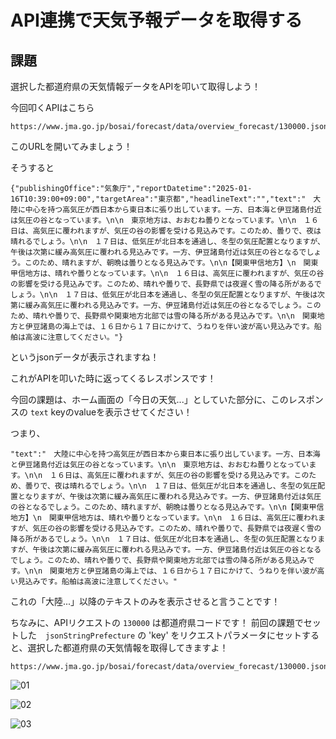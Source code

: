 # API連携で天気予報データを取得する


## 課題

選択した都道府県の天気情報データをAPIを叩いて取得しよう！

今回叩くAPIはこちら

```
https://www.jma.go.jp/bosai/forecast/data/overview_forecast/130000.json
```

このURLを開いてみましょう！

そうすると

```
{"publishingOffice":"気象庁","reportDatetime":"2025-01-16T10:39:00+09:00","targetArea":"東京都","headlineText":"","text":"　大陸に中心を持つ高気圧が西日本から東日本に張り出しています。一方、日本海と伊豆諸島付近は気圧の谷となっています。\n\n　東京地方は、おおむね曇りとなっています。\n\n　１６日は、高気圧に覆われますが、気圧の谷の影響を受ける見込みです。このため、曇りで、夜は晴れるでしょう。\n\n　１７日は、低気圧が北日本を通過し、冬型の気圧配置となりますが、午後は次第に緩み高気圧に覆われる見込みです。一方、伊豆諸島付近は気圧の谷となるでしょう。このため、晴れますが、朝晩は曇りとなる見込みです。\n\n【関東甲信地方】\n　関東甲信地方は、晴れや曇りとなっています。\n\n　１６日は、高気圧に覆われますが、気圧の谷の影響を受ける見込みです。このため、晴れや曇りで、長野県では夜遅く雪の降る所があるでしょう。\n\n　１７日は、低気圧が北日本を通過し、冬型の気圧配置となりますが、午後は次第に緩み高気圧に覆われる見込みです。一方、伊豆諸島付近は気圧の谷となるでしょう。このため、晴れや曇りで、長野県や関東地方北部では雪の降る所がある見込みです。\n\n　関東地方と伊豆諸島の海上では、１６日から１７日にかけて、うねりを伴い波が高い見込みです。船舶は高波に注意してください。"}

```

というjsonデータが表示されますね！

これがAPIを叩いた時に返ってくるレスポンスです！

今回の課題は、ホーム画面の「今日の天気...」としていた部分に、このレスポンスの `text` keyのvalueを表示させてください！

つまり、

```
"text":"　大陸に中心を持つ高気圧が西日本から東日本に張り出しています。一方、日本海と伊豆諸島付近は気圧の谷となっています。\n\n　東京地方は、おおむね曇りとなっています。\n\n　１６日は、高気圧に覆われますが、気圧の谷の影響を受ける見込みです。このため、曇りで、夜は晴れるでしょう。\n\n　１７日は、低気圧が北日本を通過し、冬型の気圧配置となりますが、午後は次第に緩み高気圧に覆われる見込みです。一方、伊豆諸島付近は気圧の谷となるでしょう。このため、晴れますが、朝晩は曇りとなる見込みです。\n\n【関東甲信地方】\n　関東甲信地方は、晴れや曇りとなっています。\n\n　１６日は、高気圧に覆われますが、気圧の谷の影響を受ける見込みです。このため、晴れや曇りで、長野県では夜遅く雪の降る所があるでしょう。\n\n　１７日は、低気圧が北日本を通過し、冬型の気圧配置となりますが、午後は次第に緩み高気圧に覆われる見込みです。一方、伊豆諸島付近は気圧の谷となるでしょう。このため、晴れや曇りで、長野県や関東地方北部では雪の降る所がある見込みです。\n\n　関東地方と伊豆諸島の海上では、１６日から１７日にかけて、うねりを伴い波が高い見込みです。船舶は高波に注意してください。"
```

これの「大陸...」以降のテキストのみを表示させると言うことです！


ちなみに、APIリクエストの `130000` は都道府県コードです！
前回の課題でセットした　`jsonStringPrefecture` の 'key' をリクエストパラメータにセットすると、選択した都道府県の天気情報を取得してきますよ！

```
https://www.jma.go.jp/bosai/forecast/data/overview_forecast/130000.json
```


![01](./images/03/api_home.png)

![02](./images/03/api_select.png)

![03](./images/03/api_result.png)


